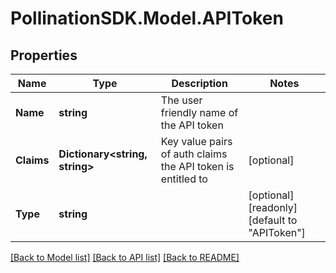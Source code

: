 
# PollinationSDK.Model.APIToken

## Properties

Name | Type | Description | Notes
------------ | ------------- | ------------- | -------------
**Name** | **string** | The user friendly name of the API token | 
**Claims** | **Dictionary&lt;string, string&gt;** | Key value pairs of auth claims the API token is entitled to | [optional] 
**Type** | **string** |  | [optional] [readonly] [default to "APIToken"]

[[Back to Model list]](../README.md#documentation-for-models)
[[Back to API list]](../README.md#documentation-for-api-endpoints)
[[Back to README]](../README.md)

